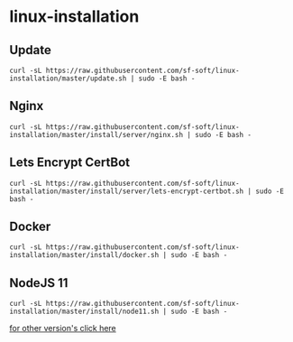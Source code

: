 # linux-installation

## Update
```
curl -sL https://raw.githubusercontent.com/sf-soft/linux-installation/master/update.sh | sudo -E bash -
```

## Nginx
```
curl -sL https://raw.githubusercontent.com/sf-soft/linux-installation/master/install/server/nginx.sh | sudo -E bash -
```

## Lets Encrypt CertBot
```
curl -sL https://raw.githubusercontent.com/sf-soft/linux-installation/master/install/server/lets-encrypt-certbot.sh | sudo -E bash -
```

## Docker
```
curl -sL https://raw.githubusercontent.com/sf-soft/linux-installation/master/install/docker.sh | sudo -E bash -
```

## NodeJS 11
```
curl -sL https://raw.githubusercontent.com/sf-soft/linux-installation/master/install/node11.sh | sudo -E bash -
```
[for other version's click here ](https://github.com/sf-soft/linux-installation/blob/master/install/node/README.md)


